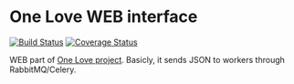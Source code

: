 One Love WEB interface
======================

[![Build Status](https://travis-ci.org/one-love/api.svg?branch=master)](https://travis-ci.org/one-love/api)
[![Coverage Status](https://coveralls.io/repos/one-love/api/badge.png?branch=master)](https://coveralls.io/r/one-love/api?branch=master)

WEB part of [One Love project](https://github.com/one-love). Basicly, it sends JSON to workers through RabbitMQ/Celery.
